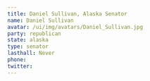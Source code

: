 ```yaml
---
title: Daniel Sullivan, Alaska Senator
name: Daniel Sullivan
avatar: /ui/img/avatars/Daniel_Sullivan.jpg
party: republican
state: alaska
type: senator
lasthall: Never
phone: 
twitter: 
---
```

